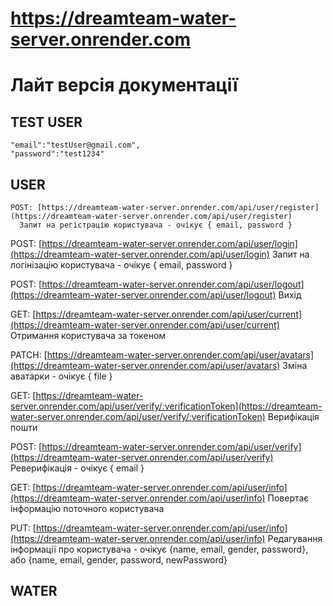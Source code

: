 # https://dreamteam-water-server.onrender.com
# Лайт версія документації


## TEST USER      
    "email":"testUser@gmail.com",
    "password":"test1234"


## USER
    POST: [https://dreamteam-water-server.onrender.com/api/user/register](https://dreamteam-water-server.onrender.com/api/user/register)
      Запит на регістрацію користувача - очікує { email, password }



POST: [https://dreamteam-water-server.onrender.com/api/user/login](https://dreamteam-water-server.onrender.com/api/user/login)
      Запит на логінізацію користувача - очікує { email, password }

POST: [https://dreamteam-water-server.onrender.com/api/user/logout](https://dreamteam-water-server.onrender.com/api/user/logout)
      Вихід

GET:  [https://dreamteam-water-server.onrender.com/api/user/current](https://dreamteam-water-server.onrender.com/api/user/current)
      Отримання користувача за токеном

PATCH: [https://dreamteam-water-server.onrender.com/api/user/avatars](https://dreamteam-water-server.onrender.com/api/user/avatars)
       Зміна аватарки - очікує { file }

GET:  [https://dreamteam-water-server.onrender.com/api/user/verify/:verificationToken](https://dreamteam-water-server.onrender.com/api/user/verify/:verificationToken)
      Верифікація пошти

POST: [https://dreamteam-water-server.onrender.com/api/user/verify](https://dreamteam-water-server.onrender.com/api/user/verify)
      Реверифікація - очікує { email }

GET:  [https://dreamteam-water-server.onrender.com/api/user/info](https://dreamteam-water-server.onrender.com/api/user/info)
      Повертає інформацію поточного користувача

PUT:  [https://dreamteam-water-server.onrender.com/api/user/info](https://dreamteam-water-server.onrender.com/api/user/info)
      Редагування інформації про користувача - очікує {name, email, gender, password}, 
                                                  або {name, email, gender, password, newPassword}



## WATER
